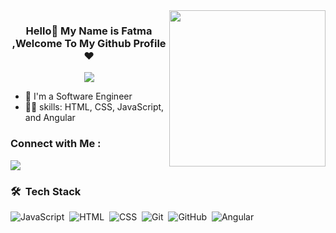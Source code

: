  <img width="250" align="right" src="https://c.tenor.com/_DOBjnGspYAAAAAM/code-coding.gif">

<h3 align="center">
  Hello👋 My Name is Fatma ,Welcome To My Github Profile ♥
</h3>

<!-- Typing SVG by DenverCoder1 - https://github.com/DenverCoder1/readme-typing-svg -->
<p align="center">
  <a href="https://github.com/DenverCoder1/readme-typing-svg"><img src="https://readme-typing-svg.herokuapp.com/?lines=Front-end%20web%20developer;"></a>
</p>

- 🏢 I'm a Software Engineer
- 👨‍💻 skills:  HTML, CSS, JavaScript, and Angular

### Connect with Me :


<a href=" https://www.linkedin.com/in/fatmaabdelhaleem" target="_blank"><img src="https://www.linkedin.com/in/fatmaabdelhaleem"/></a>

### 🛠 &nbsp;Tech Stack

![JavaScript](https://img.shields.io/badge/-JavaScript-05122A?style=flat&logo=javascript)&nbsp;
![HTML](https://img.shields.io/badge/-HTML-05122A?style=flat&logo=HTML5)&nbsp;
![CSS](https://img.shields.io/badge/-CSS-05122A?style=flat&logo=CSS3&logoColor=1572B6)&nbsp;
![Git](https://img.shields.io/badge/-Git-05122A?style=flat&logo=git)&nbsp;
![GitHub](https://img.shields.io/badge/-Github-05122A?style=flat&logo=Github)&nbsp;
![Angular](https://img.shields.io/badge/-Angular-05122A?style=flat&logo=Angular)&nbsp;

